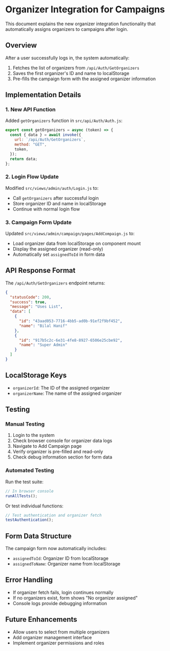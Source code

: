 # Organizer Integration for Campaigns

This document explains the new organizer integration functionality that automatically assigns organizers to campaigns after login.

## Overview

After a user successfully logs in, the system automatically:

1. Fetches the list of organizers from `/api/Auth/GetOrganizers`
2. Saves the first organizer's ID and name to localStorage
3. Pre-fills the campaign form with the assigned organizer information

## Implementation Details

### 1. New API Function

Added `getOrganizers` function in `src/api/Auth/Auth.js`:

```javascript
export const getOrganizers = async (token) => {
  const { data } = await invoke({
    url: `/api/Auth/GetOrganizers`,
    method: "GET",
    token,
  });
  return data;
};
```

### 2. Login Flow Update

Modified `src/views/admin/auth/Login.js` to:

- Call `getOrganizers` after successful login
- Store organizer ID and name in localStorage
- Continue with normal login flow

### 3. Campaign Form Update

Updated `src/views/admin/campaign/pages/AddCompaign.js` to:

- Load organizer data from localStorage on component mount
- Display the assigned organizer (read-only)
- Automatically set `assignedToId` in form data

## API Response Format

The `/api/Auth/GetOrganizers` endpoint returns:

```json
{
  "statusCode": 200,
  "success": true,
  "message": "Uses List",
  "data": [
    {
      "id": "43aad053-7716-4bb5-ad0b-91ef2f9bf452",
      "name": "Bilal Hanif"
    },
    {
      "id": "917b5c2c-6e31-4fe8-8927-6506e25cbe92",
      "name": "Super Admin"
    }
  ]
}
```

## LocalStorage Keys

- `organizerId`: The ID of the assigned organizer
- `organizerName`: The name of the assigned organizer

## Testing

### Manual Testing

1. Login to the system
2. Check browser console for organizer data logs
3. Navigate to Add Campaign page
4. Verify organizer is pre-filled and read-only
5. Check debug information section for form data

### Automated Testing

Run the test suite:

```javascript
// In browser console
runAllTests();
```

Or test individual functions:

```javascript
// Test authentication and organizer fetch
testAuthentication();
```

## Form Data Structure

The campaign form now automatically includes:

- `assignedToId`: Organizer ID from localStorage
- `assignedToName`: Organizer name from localStorage

## Error Handling

- If organizer fetch fails, login continues normally
- If no organizers exist, form shows "No organizer assigned"
- Console logs provide debugging information

## Future Enhancements

- Allow users to select from multiple organizers
- Add organizer management interface
- Implement organizer permissions and roles
